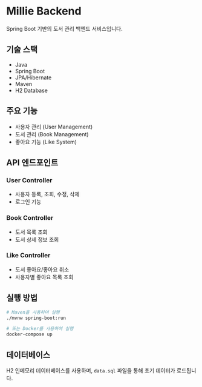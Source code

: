 # Millie Backend

Spring Boot 기반의 도서 관리 백엔드 서비스입니다.

## 기술 스택

- Java
- Spring Boot
- JPA/Hibernate
- Maven
- H2 Database

## 주요 기능

- 사용자 관리 (User Management)
- 도서 관리 (Book Management)
- 좋아요 기능 (Like System)

## API 엔드포인트

### User Controller
- 사용자 등록, 조회, 수정, 삭제
- 로그인 기능

### Book Controller
- 도서 목록 조회
- 도서 상세 정보 조회

### Like Controller
- 도서 좋아요/좋아요 취소
- 사용자별 좋아요 목록 조회

## 실행 방법

```bash
# Maven을 사용하여 실행
./mvnw spring-boot:run

# 또는 Docker를 사용하여 실행
docker-compose up
```

## 데이터베이스

H2 인메모리 데이터베이스를 사용하며, `data.sql` 파일을 통해 초기 데이터가 로드됩니다.
